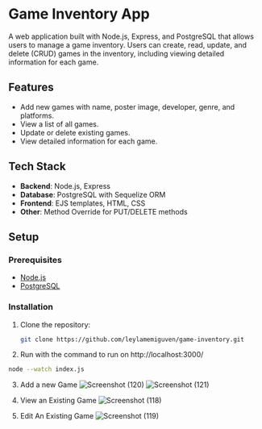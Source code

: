 # Game Inventory App

A web application built with Node.js, Express, and PostgreSQL that allows users to manage a game inventory. Users can create, read, update, and delete (CRUD) games in the inventory, including viewing detailed information for each game.

## Features

- Add new games with name, poster image, developer, genre, and platforms.
- View a list of all games.
- Update or delete existing games.
- View detailed information for each game.

## Tech Stack

- **Backend**: Node.js, Express
- **Database**: PostgreSQL with Sequelize ORM
- **Frontend**: EJS templates, HTML, CSS
- **Other**: Method Override for PUT/DELETE methods

## Setup

### Prerequisites

- [Node.js](https://nodejs.org/)
- [PostgreSQL](https://www.postgresql.org/)

### Installation

1. Clone the repository:

   ```bash
   git clone https://github.com/leylamemiguven/game-inventory.git
2.  Run with the command to run on http://localhost:3000/

 ```bash
node --watch index.js
```
   

3. Add a new Game
![Screenshot (120)](https://github.com/user-attachments/assets/ec69a0d1-e91f-42f0-b852-29f8239869aa)
![Screenshot (121)](https://github.com/user-attachments/assets/c550ef67-df97-4501-9a47-646e86c9aca2)
   
   
4. View an Existing Game
![Screenshot (118)](https://github.com/user-attachments/assets/af5fcfee-14d0-4a7a-bfc3-7a86935e7f2b)

5. Edit An Existing Game
![Screenshot (119)](https://github.com/user-attachments/assets/2d86e6b9-4e50-4fd0-b27a-41a47d87726b)







